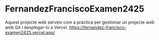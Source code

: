 # FernandezFranciscoExamen2425
Aquest projecte web serveix com a pràctica per gestionar un projecte web amb Git i desplegar-lo a Vercel.
https://fernandez-francisco-examen2425.vercel.app/
